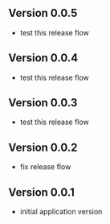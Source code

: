 ## Version 0.0.5
* test this release flow

## Version 0.0.4
* test this release flow

## Version 0.0.3
* test this release flow

## Version 0.0.2
* fix release flow

## Version 0.0.1
* initial application version
